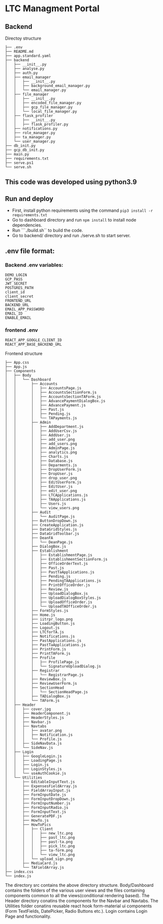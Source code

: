 # LTC Managment Portal

## Backend 
Directoy structure
```.
├── .env
├── README.md
├── app.standard.yaml
├── backend
│   ├── __init__.py
│   ├── analyse.py
│   ├── auth.py
│   ├── email_manager
│   │   ├── __init__.py
│   │   ├── background_email_manager.py
│   │   └── email_manager.py
│   ├── file_manager
│   │   ├── __init__.py
│   │   ├── encoded_file_manager.py
│   │   ├── gcp_file_manager.py
│   │   └── local_file_manager.py
│   ├── flask_profiler
│   │   ├── __init__.py
│   │   ├── flask_profiler.py
│   ├── notifications.py
│   ├── role_manager.py
│   ├── ta_manager.py
│   └── user_manager.py
├── db_init.py
├── gcp_db_init.py
├── main.py
├── requirements.txt
├── serve.ps1
└── serve.sh
```
## This code was developed using python3.9

## Run and deploy

- First, install python requirements using the command  ```pip3 install -r requirements.txt```
- Go to dashboard directory and run ```npm install``` to install node dependencies.
- Run ```./build.sh`` to build the code.
- Go to backend/ directory and run ./serve.sh to start server.

## .env file format:

### Backend .env variables:

```
DEMO_LOGIN
GCP_PASS
JWT_SECRET 
POSTGRES_PATH
client_id 
client_secret
FRONTEND_URL
BACKEND_URL 
EMAIL_APP_PASSWORD
EMAIL_ID 
ENABLE_EMAIL 
```

### frontend .env

```
REACT_APP_GOOGLE_CLIENT_ID 
REACT_APP_BASE_BACKEND_URL
```

Frontend structure

```
├── App.css
├── App.js
├── Components
│   ├── Body
│   │   └── Dashboard
│   │       ├── Accounts
│   │       │   ├── AccountsPage.js
│   │       │   ├── AccountsSectionForm.js
│   │       │   ├── AccountsSectionTAForm.js
│   │       │   ├── AdvancePaymentDialogBox.js
│   │       │   ├── AdvancePayment.js
│   │       │   ├── Past.js
│   │       │   ├── Pending.js
│   │       │   └── TAPayments.js
│   │       ├── Admin
│   │       │   ├── AddDepartment.js
│   │       │   ├── AddUserCsv.js
│   │       │   ├── AddUser.js
│   │       │   ├── add_user.png
│   │       │   ├── add_users.png
│   │       │   ├── AdminPage.js
│   │       │   ├── analytics.png
│   │       │   ├── Charts.js
│   │       │   ├── Database.js
│   │       │   ├── Deparments.js
│   │       │   ├── DropUserForm.js
│   │       │   ├── DropUser.js
│   │       │   ├── drop_user.png
│   │       │   ├── EditUserForm.js
│   │       │   ├── EditUser.js
│   │       │   ├── edit_user.png
│   │       │   ├── LTCApplications.js
│   │       │   ├── TAApplications.js
│   │       │   ├── Users.js
│   │       │   └── view_users.png
│   │       ├── Audit
│   │       │   └── AuditPage.js
│   │       ├── ButtonDropDown.js
│   │       ├── CreateApplication.js
│   │       ├── DataGridStyles.js
│   │       ├── DataGridToolbar.js
│   │       ├── DeanFA
│   │       │   └── DeanPage.js
│   │       ├── DialogBox.js
│   │       ├── Establishment
│   │       │   ├── EstablishmentPage.js
│   │       │   ├── EstablishmentSectionForm.js
│   │       │   ├── OfficeOrderText.js
│   │       │   ├── Past.js
│   │       │   ├── PastTaApplications.js
│   │       │   ├── Pending.js
│   │       │   ├── PendingTAApplications.js
│   │       │   ├── PrintOfficeOrder.js
│   │       │   ├── Review.js
│   │       │   ├── UploadDialogBox.js
│   │       │   ├── UploadDialogBoxStyles.js
│   │       │   ├── UploadOfficeOrder.js
│   │       │   └── UploadTAOfficeOrder.js
│   │       ├── FormStyles.js
│   │       ├── Home.js
│   │       ├── iitrpr_logo.png
│   │       ├── LoadingButton.js
│   │       ├── Logout.js
│   │       ├── LTCforTA.js
│   │       ├── Notifications.js
│   │       ├── PastApplications.js
│   │       ├── PastTaApplications.js
│   │       ├── PrintForm.js
│   │       ├── PrintTAForm.js
│   │       ├── Profile
│   │       │   ├── ProfilePage.js
│   │       │   └── SignatureUploadDialog.js
│   │       ├── Registrar
│   │       │   └── RegistrarPage.js
│   │       ├── ReviewBox.js
│   │       ├── ReviewUserForm.js
│   │       ├── SectionHead
│   │       │   └── SectionHeadPage.js
│   │       ├── TADialogBox.js
│   │       └── TAForm.js
│   ├── Header
│   │   ├── cover.jpg
│   │   ├── HeaderComponent.js
│   │   ├── HeaderStyles.js
│   │   ├── Navbar.js
│   │   ├── Navtabs
│   │   │   ├── avatar.png
│   │   │   ├── Notification.js
│   │   │   └── Profile.js
│   │   ├── SideNavData.js
│   │   └── SideNav.js
│   ├── Login
│   │   ├── GoogleLogin.js
│   │   ├── LoadingPage.js
│   │   ├── Login.js
│   │   ├── LoginStyles.js
│   │   └── useAuthCookie.js
│   └── Utilities
│       ├── EditableInputText.js
│       ├── ExpensesFieldArray.js
│       ├── FieldArrayInput.js
│       ├── FormInputDate.js
│       ├── FormInputDropDown.js
│       ├── FormInputNumber.js
│       ├── FormInputRadio.js
│       ├── FormInputText.js
│       ├── GeneratePDF.js
│       ├── HowTo.js
│       ├── HowToPics
│       │   ├── Client
│       │   │   ├── new_ltc.png
│       │   │   ├── past_ltc.png
│       │   │   ├── past-ta.png
│       │   │   ├── pick_ltc.png
│       │   │   ├── ta-form.png
│       │   │   └── view_ltc.png
│       │   └── upload_sign.png
│       ├── MediaCard.js
│       └── TAFieldArray.js
├── index.css
└── index.js
```
The directory src contains the above directory structure. Body/Dashboard contains the folders of the various user views and the files containing components common to all the views(conditional rendering based). The Header directory conatins the components for the Navbar and Navtabs. The Utilities folder conatins reusable react hook form-material ui components (Form TextFields, DatePicker, Radio Buttons etc.). Login contains Login Page and functionality.